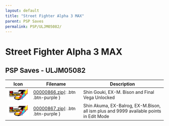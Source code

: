 ```yaml
---
layout: default
title: "Street Fighter Alpha 3 MAX"
parent: PSP Saves
permalink: PSP/ULJM05082/
---
```

# Street Fighter Alpha 3 MAX

## PSP Saves - ULJM05082

| Icon | Filename | Description |
|------|----------|-------------|
| ![Street Fighter Alpha 3 MAX](ICON0.PNG) | [00000866.zip](00000866.zip){: .btn .btn-purple } | Shin Gouki, EX-M. Bison and Final Vega Unlocked |
| ![Street Fighter Alpha 3 MAX](ICON0.PNG) | [00000867.zip](00000867.zip){: .btn .btn-purple } | Shin Akuma, EX-Balrog, EX-M.Bison, all ism plus and 9999 available points in Edit Mode |
